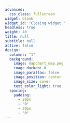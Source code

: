 ```yaml
---
advanced:
  css_class: fullscreen
widget: blank
widget_id: "Closing widget "
headless: true
weight: 40
title: null
subtitle: null
active: false
design:
  columns: "1"
  background:
    image: mapchart_map.png
    image_darken: 0
    image_parallax: false
    image_position: center
    image_size: cover
    text_color_light: true
  spacing:
    padding:
      - 20px
      - "0"
      - 20px
      - "0"
---
```

